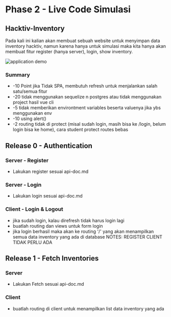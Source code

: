 # Phase 2 - Live Code Simulasi

## Hacktiv-Inventory
Pada kali ini kalian akan membuat sebuah website untuk menyimpan data inventory hacktiv, namun karena hanya untuk simulasi maka kita hanya akan membuat fitur register (hanya server), login, show inventory.

![application demo](./demo/hacktivInventory.gif)

### Summary

- -10 Point jika Tidak SPA, membutuh refresh untuk menjalankan salah satu/semua fitur
- -20 tidak menggunakan sequelize n postgres atau tidak menggunakan project hasil vue cli
- -5 tidak memberikan environtment variables beserta valuenya jika ybs menggunakan env
- -10 using alert()
- -2 routing tidak di protect (misal sudah login, masih bisa ke /login, belum login bisa ke home), cara student protect routes bebas

## Release 0 - Authentication

### Server - Register
- Lakukan register sesuai api-doc.md

### Server - Login
- Lakukan login sesuai api-doc.md

### Client - Login & Logout
- jika sudah login, kalau direfresh tidak harus login lagi
- buatlah routing dan views untuk form login
- jika login berhasil maka akan ke routing '/' yang akan menampilkan semua data inventory yang ada di database
NOTES: REGISTER CLIENT TIDAK PERLU ADA


## Release 1 - Fetch Inventories

### Server
- Lakukan Fetch sesuai api-doc.md

### Client
- buatlah routing di client untuk menampilkan list data inventory yang ada
